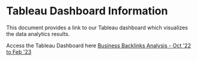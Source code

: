 # Tableau Dashboard Information

This document provides a link to our Tableau dashboard which visualizes the data analytics results.

Access the Tableau Dashboard here [Business Backlinks Analysis - Oct '22 to Feb '23](https://public.tableau.com/views/BusinessBacklinksAnalysis-Oct22toFeb23/D2TBacklinksDashboard?:language=fr-FR&:display_count=n&:origin=viz_share_link)
